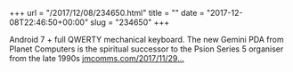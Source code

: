 +++
url = "/2017/12/08/234650.html"
title = ""
date = "2017-12-08T22:46:50+00:00"
slug = "234650"
+++

<p>Android 7 + full QWERTY mechanical keyboard. The new Gemini PDA from Planet Computers is the spiritual successor to the Psion Series 5 organiser from the late 1990s <a href="https://jmcomms.com/2017/11/29/gemini-pda-20-years-on-meet-the-all-new-psion-series-5/">jmcomms.com/2017/11/29…</a></p>
